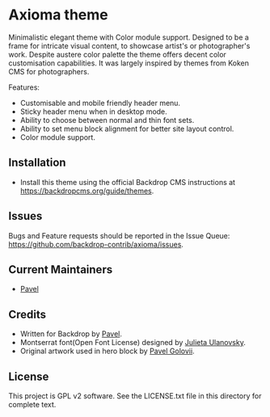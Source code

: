 Axioma theme
============

Minimalistic elegant theme with Color module support. Designed to be a frame for
intricate visual content, to showcase artist's or photographer's work. Despite
austere color palette the theme offers decent color customisation capabilities.
It was largely inspired by themes from Koken CMS for photographers.

Features:
- Customisable and mobile friendly header menu.
- Sticky header menu when in desktop mode.
- Ability to choose between normal and thin font sets.
- Ability to set menu block alignment for better site layout control.
- Color module support.

Installation
------------

- Install this theme using the official Backdrop CMS instructions at
  https://backdropcms.org/guide/themes.

Issues
------

Bugs and Feature requests should be reported in the Issue Queue:
https://github.com/backdrop-contrib/axioma/issues.

Current Maintainers
-------------------

- [Pavel](https://github.com/korontari)

Credits
-------

- Written for Backdrop by [Pavel](https://github.com/korontari).
- Montserrat font(Open Font License) designed by [Julieta Ulanovsky](https://github.com/JulietaUla/Montserrat).
- Original artwork used in hero block by [Pavel Golovii](https://illustrator.golovii.art).

License
-------

This project is GPL v2 software.
See the LICENSE.txt file in this directory for complete text.
